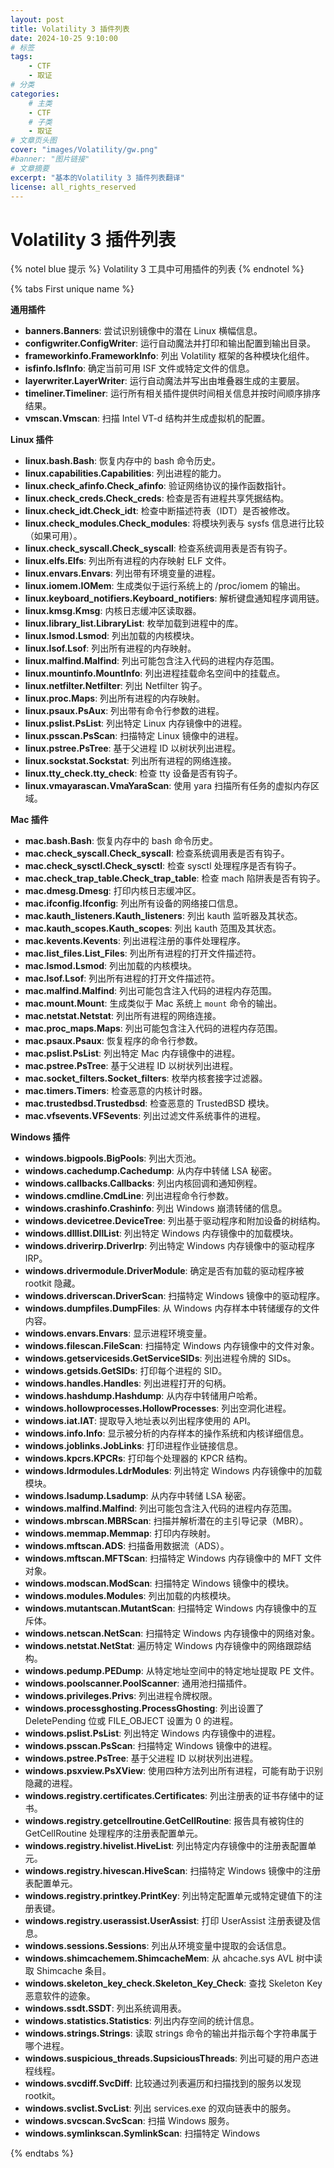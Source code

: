 ```yaml
---
layout: post
title: Volatility 3 插件列表
date: 2024-10-25 9:10:00
# 标签
tags: 
    - CTF
    - 取证
# 分类
categories: 
    # 主类
    - CTF
    # 子类
    - 取证
# 文章页头图
cover: "images/Volatility/gw.png"
#banner: "图片链接"
# 文章摘要
excerpt: "基本的Volatility 3 插件列表翻译"
license: all_rights_reserved
---
```


# Volatility 3 插件列表

{% notel blue 提示 %}
Volatility 3 工具中可用插件的列表
{% endnotel %}


{% tabs First unique name %}
<!-- tab 通用插件 -->
**通用插件**

- **banners.Banners**: 尝试识别镜像中的潜在 Linux 横幅信息。
- **configwriter.ConfigWriter**: 运行自动魔法并打印和输出配置到输出目录。
- **frameworkinfo.FrameworkInfo**: 列出 Volatility 框架的各种模块化组件。
- **isfinfo.IsfInfo**: 确定当前可用 ISF 文件或特定文件的信息。
- **layerwriter.LayerWriter**: 运行自动魔法并写出由堆叠器生成的主要层。
- **timeliner.Timeliner**: 运行所有相关插件提供时间相关信息并按时间顺序排序结果。
- **vmscan.Vmscan**: 扫描 Intel VT-d 结构并生成虚拟机的配置。
<!-- endtab -->

<!-- tab Linux 插件 -->
**Linux 插件**

- **linux.bash.Bash**: 恢复内存中的 bash 命令历史。
- **linux.capabilities.Capabilities**: 列出进程的能力。
- **linux.check_afinfo.Check_afinfo**: 验证网络协议的操作函数指针。
- **linux.check_creds.Check_creds**: 检查是否有进程共享凭据结构。
- **linux.check_idt.Check_idt**: 检查中断描述符表（IDT）是否被修改。
- **linux.check_modules.Check_modules**: 将模块列表与 sysfs 信息进行比较（如果可用）。
- **linux.check_syscall.Check_syscall**: 检查系统调用表是否有钩子。
- **linux.elfs.Elfs**: 列出所有进程的内存映射 ELF 文件。
- **linux.envars.Envars**: 列出带有环境变量的进程。
- **linux.iomem.IOMem**: 生成类似于运行系统上的 /proc/iomem 的输出。
- **linux.keyboard_notifiers.Keyboard_notifiers**: 解析键盘通知程序调用链。
- **linux.kmsg.Kmsg**: 内核日志缓冲区读取器。
- **linux.library_list.LibraryList**: 枚举加载到进程中的库。
- **linux.lsmod.Lsmod**: 列出加载的内核模块。
- **linux.lsof.Lsof**: 列出所有进程的内存映射。
- **linux.malfind.Malfind**: 列出可能包含注入代码的进程内存范围。
- **linux.mountinfo.MountInfo**: 列出进程挂载命名空间中的挂载点。
- **linux.netfilter.Netfilter**: 列出 Netfilter 钩子。
- **linux.proc.Maps**: 列出所有进程的内存映射。
- **linux.psaux.PsAux**: 列出带有命令行参数的进程。
- **linux.pslist.PsList**: 列出特定 Linux 内存镜像中的进程。
- **linux.psscan.PsScan**: 扫描特定 Linux 镜像中的进程。
- **linux.pstree.PsTree**: 基于父进程 ID 以树状列出进程。
- **linux.sockstat.Sockstat**: 列出所有进程的网络连接。
- **linux.tty_check.tty_check**: 检查 tty 设备是否有钩子。
- **linux.vmayarascan.VmaYaraScan**: 使用 yara 扫描所有任务的虚拟内存区域。
<!-- endtab -->

<!-- tab Mac 插件 -->
**Mac 插件**

- **mac.bash.Bash**: 恢复内存中的 bash 命令历史。
- **mac.check_syscall.Check_syscall**: 检查系统调用表是否有钩子。
- **mac.check_sysctl.Check_sysctl**: 检查 sysctl 处理程序是否有钩子。
- **mac.check_trap_table.Check_trap_table**: 检查 mach 陷阱表是否有钩子。
- **mac.dmesg.Dmesg**: 打印内核日志缓冲区。
- **mac.ifconfig.Ifconfig**: 列出所有设备的网络接口信息。
- **mac.kauth_listeners.Kauth_listeners**: 列出 kauth 监听器及其状态。
- **mac.kauth_scopes.Kauth_scopes**: 列出 kauth 范围及其状态。
- **mac.kevents.Kevents**: 列出进程注册的事件处理程序。
- **mac.list_files.List_Files**: 列出所有进程的打开文件描述符。
- **mac.lsmod.Lsmod**: 列出加载的内核模块。
- **mac.lsof.Lsof**: 列出所有进程的打开文件描述符。
- **mac.malfind.Malfind**: 列出可能包含注入代码的进程内存范围。
- **mac.mount.Mount**: 生成类似于 Mac 系统上 `mount` 命令的输出。
- **mac.netstat.Netstat**: 列出所有进程的网络连接。
- **mac.proc_maps.Maps**: 列出可能包含注入代码的进程内存范围。
- **mac.psaux.Psaux**: 恢复程序的命令行参数。
- **mac.pslist.PsList**: 列出特定 Mac 内存镜像中的进程。
- **mac.pstree.PsTree**: 基于父进程 ID 以树状列出进程。
- **mac.socket_filters.Socket_filters**: 枚举内核套接字过滤器。
- **mac.timers.Timers**: 检查恶意的内核计时器。
- **mac.trustedbsd.Trustedbsd**: 检查恶意的 TrustedBSD 模块。
- **mac.vfsevents.VFSevents**: 列出过滤文件系统事件的进程。
<!-- endtab -->

<!-- tab Windows 插件 -->
**Windows 插件**

- **windows.bigpools.BigPools**: 列出大页池。
- **windows.cachedump.Cachedump**: 从内存中转储 LSA 秘密。
- **windows.callbacks.Callbacks**: 列出内核回调和通知例程。
- **windows.cmdline.CmdLine**: 列出进程命令行参数。
- **windows.crashinfo.Crashinfo**: 列出 Windows 崩溃转储的信息。
- **windows.devicetree.DeviceTree**: 列出基于驱动程序和附加设备的树结构。
- **windows.dlllist.DllList**: 列出特定 Windows 内存镜像中的加载模块。
- **windows.driverirp.DriverIrp**: 列出特定 Windows 内存镜像中的驱动程序 IRP。
- **windows.drivermodule.DriverModule**: 确定是否有加载的驱动程序被 rootkit 隐藏。
- **windows.driverscan.DriverScan**: 扫描特定 Windows 镜像中的驱动程序。
- **windows.dumpfiles.DumpFiles**: 从 Windows 内存样本中转储缓存的文件内容。
- **windows.envars.Envars**: 显示进程环境变量。
- **windows.filescan.FileScan**: 扫描特定 Windows 内存镜像中的文件对象。
- **windows.getservicesids.GetServiceSIDs**: 列出进程令牌的 SIDs。
- **windows.getsids.GetSIDs**: 打印每个进程的 SID。
- **windows.handles.Handles**: 列出进程打开的句柄。
- **windows.hashdump.Hashdump**: 从内存中转储用户哈希。
- **windows.hollowprocesses.HollowProcesses**: 列出空洞化进程。
- **windows.iat.IAT**: 提取导入地址表以列出程序使用的 API。
- **windows.info.Info**: 显示被分析的内存样本的操作系统和内核详细信息。
- **windows.joblinks.JobLinks**: 打印进程作业链接信息。
- **windows.kpcrs.KPCRs**: 打印每个处理器的 KPCR 结构。
- **windows.ldrmodules.LdrModules**: 列出特定 Windows 内存镜像中的加载模块。
- **windows.lsadump.Lsadump**: 从内存中转储 LSA 秘密。
- **windows.malfind.Malfind**: 列出可能包含注入代码的进程内存范围。
- **windows.mbrscan.MBRScan**: 扫描并解析潜在的主引导记录（MBR）。
- **windows.memmap.Memmap**: 打印内存映射。
- **windows.mftscan.ADS**: 扫描备用数据流（ADS）。
- **windows.mftscan.MFTScan**: 扫描特定 Windows 内存镜像中的 MFT 文件对象。
- **windows.modscan.ModScan**: 扫描特定 Windows 镜像中的模块。
- **windows.modules.Modules**: 列出加载的内核模块。
- **windows.mutantscan.MutantScan**: 扫描特定 Windows 内存镜像中的互斥体。
- **windows.netscan.NetScan**: 扫描特定 Windows 内存镜像中的网络对象。
- **windows.netstat.NetStat**: 遍历特定 Windows 内存镜像中的网络跟踪结构。
- **windows.pedump.PEDump**: 从特定地址空间中的特定地址提取 PE 文件。
- **windows.poolscanner.PoolScanner**: 通用池扫描插件。
- **windows.privileges.Privs**: 列出进程令牌权限。
- **windows.processghosting.ProcessGhosting**: 列出设置了 DeletePending 位或 FILE_OBJECT 设置为 0 的进程。
- **windows.pslist.PsList**: 列出特定 Windows 内存镜像中的进程。
- **windows.psscan.PsScan**: 扫描特定 Windows 镜像中的进程。
- **windows.pstree.PsTree**: 基于父进程 ID 以树状列出进程。
- **windows.psxview.PsXView**: 使用四种方法列出所有进程，可能有助于识别隐藏的进程。
- **windows.registry.certificates.Certificates**: 列出注册表的证书存储中的证书。
- **windows.registry.getcellroutine.GetCellRoutine**: 报告具有被钩住的 GetCellRoutine 处理程序的注册表配置单元。
- **windows.registry.hivelist.HiveList**: 列出特定内存镜像中的注册表配置单元。
- **windows.registry.hivescan.HiveScan**: 扫描特定 Windows 镜像中的注册表配置单元。
- **windows.registry.printkey.PrintKey**: 列出特定配置单元或特定键值下的注册表键。
- **windows.registry.userassist.UserAssist**: 打印 UserAssist 注册表键及信息。
- **windows.sessions.Sessions**: 列出从环境变量中提取的会话信息。
- **windows.shimcachemem.ShimcacheMem**: 从 ahcache.sys AVL 树中读取 Shimcache 条目。
- **windows.skeleton_key_check.Skeleton_Key_Check**: 查找 Skeleton Key 恶意软件的迹象。
- **windows.ssdt.SSDT**: 列出系统调用表。
- **windows.statistics.Statistics**: 列出内存空间的统计信息。
- **windows.strings.Strings**: 读取 strings 命令的输出并指示每个字符串属于哪个进程。
- **windows.suspicious_threads.SupsiciousThreads**: 列出可疑的用户态进程线程。
- **windows.svcdiff.SvcDiff**: 比较通过列表遍历和扫描找到的服务以发现 rootkit。
- **windows.svclist.SvcList**: 列出 services.exe 的双向链表中的服务。
- **windows.svcscan.SvcScan**: 扫描 Windows 服务。
- **windows.symlinkscan.SymlinkScan**: 扫描特定 Windows
<!-- endtab -->

{% endtabs %}
